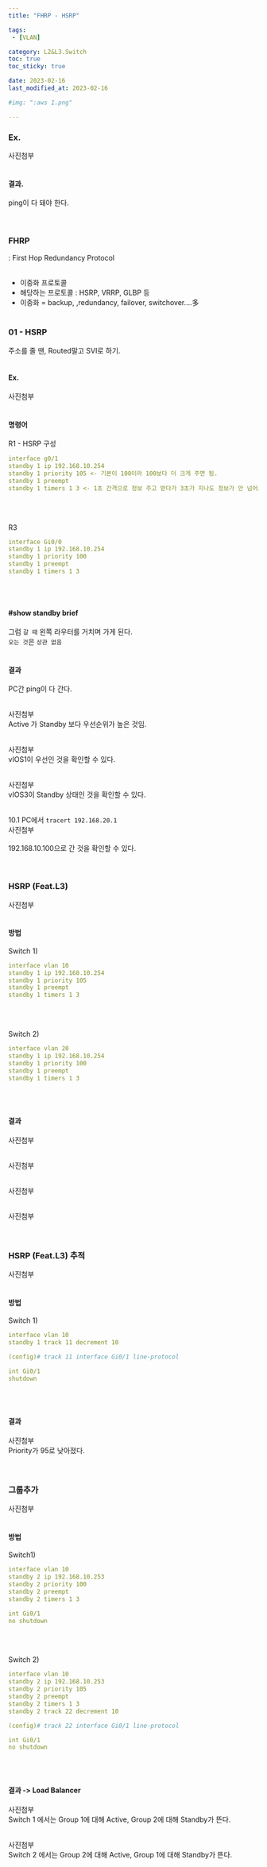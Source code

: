 ```yaml
---
title: "FHRP - HSRP"

tags:
 - [VLAN]

category: L2&L3.Switch
toc: true
toc_sticky: true

date: 2023-02-16
last_modified_at: 2023-02-16

#img: ":aws 1.png"

---
```


<!-- outline-start -->


### Ex.<br/>

사진첨부
<br/><br/>

#### 결과.<br/>

ping이 다 돼야 한다.<br/><br/><br/>


### FHRP<br/>
: First Hop Redundancy Protocol<br/><br/>

- 이중화 프로토콜<br/>
- 해당하는 프로토콜 : HSRP, VRRP, GLBP 등<br/>
- 이중화 = backup, ,redundancy, failover, switchover....多<br/><br/>

### 01 - HSRP<br/>

주소를 줄 땐, Routed말고 SVI로 하기.<br/><br/>

#### Ex.<br/>

사진첨부
<br/><br/>

#### 명령어<br/>

R1 - HSRP 구성<br/>
```yaml
interface g0/1
standby 1 ip 192.168.10.254
standby 1 priority 105 <- 기본이 100이라 100보다 더 크게 주면 됨.
standby 1 preempt
standby 1 timers 1 3 <- 1초 간격으로 정보 주고 받다가 3초가 지나도 정보가 안 넘어오면 다운 된 것으로 인식하고 오른쪽 라우터 포터를 열라는 의미.
```
<br/><br/>

R3<br/>
```yaml
interface Gi0/0
standby 1 ip 192.168.10.254
standby 1 priority 100
standby 1 preempt
standby 1 timers 1 3
```
<br/><br/>


#### #show standby brief<br/>
그럼 `갈 때` 왼쪽 라우터를 거치며 가게 된다.<br/>
`오는 것`은 `상관 없음`<br/><br/>

#### 결과<br/>

PC간 ping이 다 간다.
<br/><br/>

사진첨부
<br/>Active 가 Standby 보다 우선순위가 높은 것임.<br/><br/>

사진첨부
<br/>vIOS1이 우선인 것을 확인할 수 있다.<br/><br/>

사진첨부
<br/>vIOS3이 Standby 상태인 것을 확인할 수 있다.<br/><br/>

10.1 PC에서 `tracert 192.168.20.1`<br/>
사진첨부
<br/><br/>
192.168.10.100으로 간 것을 확인할 수 있다.<br/><br/><br/>



### HSRP (Feat.L3)<br/>

사진첨부
<br/><br/>

#### 방법<br/>

Switch 1)<br/>
```yaml
interface vlan 10
standby 1 ip 192.168.10.254
standby 1 priority 105
standby 1 preempt
standby 1 timers 1 3
```
<br/><br/>

Switch 2)<br/>
```yaml
interface vlan 20
standby 1 ip 192.168.10.254
standby 1 priority 100
standby 1 preempt
standby 1 timers 1 3
```
<br/><br/>

#### 결과<br/>

사진첨부
<br/><br/>

사진첨부
<br/><br/>

사진첨부
<br/><br/>

사진첨부
<br/><br/><br/>



### HSRP (Feat.L3) 추적<br/>

사진첨부
<br/><br/>

#### 방법<br/>

Switch 1)<br/>
```yaml
interface vlan 10
standby 1 track 11 decrement 10

(config)# track 11 interface Gi0/1 line-protocol

int Gi0/1
shutdown
```
<br/><br/>

#### 결과<br/>

사진첨부
<br/>Priority가 95로 낮아졌다.<br/><br/><br/>



### 그룹추가<br/>

사진첨부
<br/><br/>

#### 방법<br/>

Switch1)<br/>
```yaml
interface vlan 10
standby 2 ip 192.168.10.253
standby 2 priority 100
standby 2 preempt
standby 2 timers 1 3

int Gi0/1
no shutdown
```
<br/><br/>

Switch 2)<br/>
```yaml
interface vlan 10
standby 2 ip 192.168.10.253
standby 2 priority 105
standby 2 preempt
standby 2 timers 1 3
standby 2 track 22 decrement 10

(config)# track 22 interface Gi0/1 line-protocol

int Gi0/1
no shutdown
```
<br/><br/>

#### 결과 -> Load Balancer<br/>

사진첨부
<br/>Switch 1 에서는 Group 1에 대해 Active, Group 2에 대해 Standby가 뜬다.<br/><br/>

사진첨부
<br/>Switch 2 에서는 Group 2에 대해 Active, Group 1에 대해 Standby가 뜬다.<br/><br/><br/>





